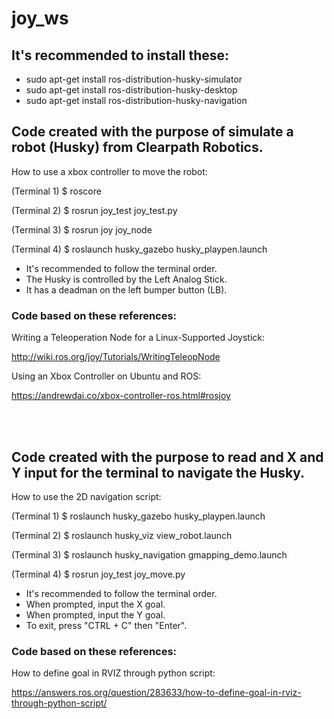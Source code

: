 # joy_ws

## __It's recommended to install these:__

* sudo apt-get install ros-distribution-husky-simulator
* sudo apt-get install ros-distribution-husky-desktop
* sudo apt-get install ros-distribution-husky-navigation

## __Code created with the purpose of simulate a robot (Husky) from Clearpath Robotics.__

How to use a xbox controller to move the robot:

(Terminal 1) $ roscore

(Terminal 2) $ rosrun joy_test joy_test.py

(Terminal 3) $ rosrun joy joy_node

(Terminal 4) $ roslaunch husky_gazebo husky_playpen.launch

* It's recommended to follow the terminal order.
* The Husky is controlled by the Left Analog Stick.
* It has a deadman on the left bumper button (LB).

### Code based on these references:

Writing a Teleoperation Node for a Linux-Supported Joystick:

http://wiki.ros.org/joy/Tutorials/WritingTeleopNode

Using an Xbox Controller on Ubuntu and ROS:

https://andrewdai.co/xbox-controller-ros.html#rosjoy

</br>
</br>


## __Code created with the purpose to read and X and Y input for the terminal to navigate the Husky.__

How to use the 2D navigation script:

(Terminal 1) $ roslaunch husky_gazebo husky_playpen.launch

(Terminal 2) $ roslaunch husky_viz view_robot.launch

(Terminal 3) $ roslaunch husky_navigation gmapping_demo.launch

(Terminal 4) $ rosrun joy_test joy_move.py

* It's recommended to follow the terminal order.
* When prompted, input the X goal.
* When prompted, input the Y goal.
* To exit, press "CTRL + C" then "Enter".

### Code based on these references:

How to define goal in RVIZ through python script:

https://answers.ros.org/question/283633/how-to-define-goal-in-rviz-through-python-script/
